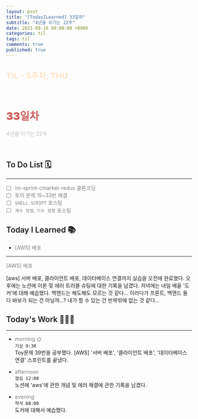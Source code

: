 ```yaml
---
layout: post
title: "[TodayILearned] 33일차"
subtitle: "4년을 이기는 22주"
date: 2021-09-16 09:00:00 +0900
categories: til
tags: til
comments: true
published: true
---
```


## <span style="color:Bisque;font-size: 22px">TIL - 5주차, THU</span>

<br />

# **<span style="font-weight:900;color:indianred">33일차</span>**

**<span style="color:lightgray">4년을 이기는 22주</span>**

<br />

## <span style="font-weight:600">To Do List</span> 🗓

---

- [ ] <span style="color:gray">im-sprint-cmarket-redux 클론코딩</span>
- [ ] <span style="color:gray">토이 문제 15~33번 해결</span>
- [ ] <span style="color:gray">`SHELL SCRIPT` 포스팅</span>
- [ ] <span style="color:gray">`계수 정렬`, `기수 정렬` 포스팅</span>

## <span style="font-weight:600">Today I Learned</span> 📚

- <span style="color:gray">[AWS] 배포</span>

---

<span style="color:gray">[AWS] 배포</span>

[aws] 서버 배포, 클라이언트 배포, 데이터베이스 연결까지 실습을 오전에 완료했다. 오후에는 노션에 이론 및 에러 트러블 슈팅에 대한 기록을 남겼다. 저녁에는 내일 배울 '도커'에 대해 예습했다. 백엔드는 해도해도 모르는 것 같다... 이러다가 프론트, 백엔드 둘 다 바보가 되는 건 아닐까...? 내가 할 수 있는 건 반복밖에 없는 것 같다...

## <span style="font-weight:600">Today's Work</span> 🧗🏻‍♂️

---

- <span style="color:gray">morning 🌞</span> <br>
  `기상 9:30` <br>
  Toy문제 39번을 공부했다.
  [AWS] '서버 배포', '클라이언트 배포', '데이터베이스 연결' 스프린트를 끝냈다.

- <span style="color:gray">afternoon</span> <br>
  `점심 12:00`<br>
  노션에 'aws'에 관한 개념 및 에러 해결에 관한 기록을 남겼다.
- <span style="color:gray">evening</span> <br>
  `착석 08:00`<br>
  도커에 대해서 예습했다.
